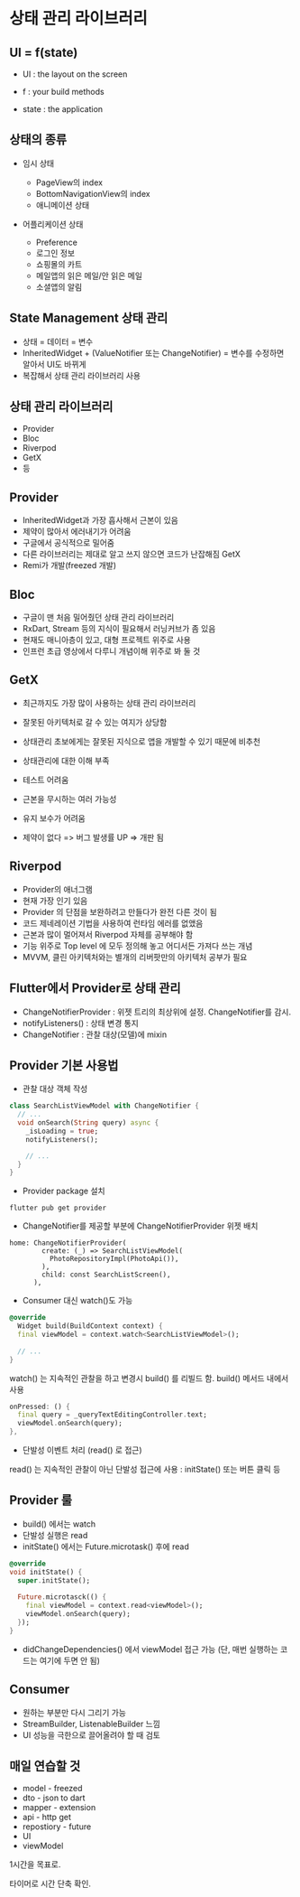 # 상태 관리 라이브러리

## UI = f(state)

- UI : the layout on the screen

- f : your build methods

- state : the application

## 상태의 종류

- 임시 상태
  - PageView의 index
  - BottomNavigationView의 index
  - 애니메이션 상태

- 어플리케이션 상태
  - Preference
  - 로그인 정보
  - 쇼핑몰의 카트
  - 메일앱의 읽은 메일/안 읽은 메일
  - 소셜앱의 알림

## State Management 상태 관리

- 상태 = 데이터 = 변수
- InheritedWidget + (ValueNotifier 또는 ChangeNotifier) = 변수를 수정하면 알아서 UI도 바뀌게
- 복잡해서 상태 관리 라이브러리 사용

## 상태 관리 라이브러리

- Provider
- Bloc
- Riverpod
- GetX
- 등

## Provider

- InheritedWidget과 가장 흡사해서 근본이 있음
- 제약이 많아서 에러내기가 어려움
- 구글에서 공식적으로 밀어줌
- 다른 라이브러리는 제대로 알고 쓰지 않으면 코드가 난잡해짐 GetX
- Remi가 개발(freezed 개발)

## Bloc

- 구글이 맨 처음 밀어줬던 상태 관리 라이브러리
- RxDart, Stream 등의 지식이 필요해서 러닝커브가 좀 있음
- 현재도 매니아층이 있고, 대형 프로젝트 위주로 사용
- 인프런 초급 영상에서 다루니 개념이해 위주로 봐 둘 것

## GetX

- 최근까지도 가장 많이 사용하는 상태 관리 라이브러리
- 잘못된 아키텍처로 갈 수 있는 여지가 상당함
- 상태관리 초보에게는 잘못된 지식으로 앱을 개발할 수 있기 때문에 비추천

- 상태관리에 대한 이해 부족
- 테스트 어려움
- 근본을 무시하는 여러 가능성
- 유지 보수가 어려움
- 제약이 없다 => 버그 발생률 UP => 개판 됨

## Riverpod

- Provider의 애너그램
- 현재 가장 인기 있음
- Provider 의 단점을 보완하려고 만들다가 완전 다른 것이 됨
- 코드 제네레이션 기법을 사용하여 런타임 에러를 없앴음
- 근본과 많이 멀어져서 Riverpod 자체를 공부해야 함
- 기능 위주로 Top level 에 모두 정의해 놓고 어디서든 가져다 쓰는 개념
- MVVM, 클린 아키텍처와는 별개의 리버팟만의 아키텍처 공부가 필요

## Flutter에서 Provider로 상태 관리

- ChangeNotifierProvider : 위젯 트리의 최상위에 설정. ChangeNotifier를 감시.
- notifyListeners() : 상태 변경 통지
- ChangeNotifier : 관찰 대상(모델)에 mixin

## Provider 기본 사용법

- 관찰 대상 객체 작성

```dart
class SearchListViewModel with ChangeNotifier {
  // ...
  void onSearch(String query) async {
    _isLoading = true;
    notifyListeners();

    // ...
  }
}
```

- Provider package 설치

```
flutter pub get provider
```

- ChangeNotifier를 제공할 부분에 ChangeNotifierProvider 위젯 배치

```
home: ChangeNotifierProvider(
        create: (_) => SearchListViewModel(
          PhotoRepositoryImpl(PhotoApi()),
        ),
        child: const SearchListScreen(),
      ),
```

- Consumer 대신 watch()도 가능

```dart
@override
  Widget build(BuildContext context) {
  final viewModel = context.watch<SearchListViewModel>();
  
  // ...
}
```

watch() 는 지속적인 관찰을 하고 변경시 build() 를 리빌드 함. build() 메서드 내에서 사용

```dart
onPressed: () {
  final query = _queryTextEditingController.text;
  viewModel.onSearch(query);
},
```

- 단발성 이벤트 처리 (read() 로 접근)

read() 는 지속적인 관찰이 아닌 단발성 접근에 사용 : initState() 또는 버튼 클릭 등

## Provider 룰

- build() 에서는 watch
- 단발성 실행은 read
- initState() 에서는 Future.microtask() 후에 read

```dart
@override
void initState() {
  super.initState();
  
  Future.microtasck(() {
    final viewModel = context.read<viewModel>();
    viewModel.onSearch(query);
  });
}
```

- didChangeDependencies() 에서 viewModel 접근 가능 (단, 매번 실행하는 코드는 여기에 두면 안 됨)

## Consumer

- 원하는 부분만 다시 그리기 가능
- StreamBuilder, ListenableBuilder 느낌
- UI 성능을 극한으로 끌어올려야 할 때 검토

## 매일 연습할 것

- model - freezed
- dto - json to dart
- mapper - extension
- api - http get
- repostiory - future
- UI
- viewModel

1시간을 목표로.

타이머로 시간 단축 확인.